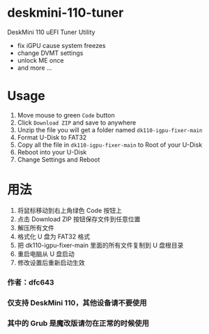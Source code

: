 # deskmini-110-tuner
DeskMini 110 uEFI Tuner Utility
* fix iGPU cause system freezes
* change DVMT settings
* unlock ME once
* and more ...

# Usage
1. Move mouse to green ```Code``` button
1. Click ```Download ZIP``` and save to anywhere
1. Unzip the file you will get a folder named ```dk110-igpu-fixer-main```
1. Format U-Disk to FAT32
1. Copy all the file in ```dk110-igpu-fixer-main``` to Root of your U-Disk
1. Reboot into your U-Disk
1. Change Settings and Reboot

# 用法
1. 将鼠标移动到右上角绿色 Code 按钮上
1. 点击 Download ZIP 按钮保存文件到任意位置
1. 解压所有文件
1. 格式化 U 盘为 FAT32 格式
1. 把 dk110-igpu-fixer-main 里面的所有文件复制到 U 盘根目录
1. 重启电脑从 U 盘启动
1. 修改设置后重新启动生效

### 作者：dfc643
### 仅支持 DeskMini 110，其他设备请不要使用
### 其中的 Grub 是魔改版请勿在正常的时候使用
